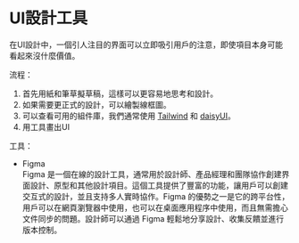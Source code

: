# UI設計工具

在UI設計中，一個引人注目的界面可以立即吸引用戶的注意，即使項目本身可能看起來沒什麼價值。

流程：
1. 首先用紙和筆草擬草稿，這樣可以更容易地思考和設計。
2. 如果需要更正式的設計，可以繪製線框圖。
3. 可以查看可用的組件庫，我們通常使用 [Tailwind](https://tailwindcss.com/) 和 [daisyUI](https://daisyui.com/)。
4. 用工具畫出UI 

工具：
- Figma  
Figma 是一個在線的設計工具，通常用於設計師、產品經理和團隊協作創建界面設計、原型和其他設計項目。這個工具提供了豐富的功能，讓用戶可以創建交互式的設計，並且支持多人實時協作。Figma 的優勢之一是它的跨平台性，用戶可以在網頁瀏覽器中使用，也可以在桌面應用程序中使用，而且無需擔心文件同步的問題。設計師可以通過 Figma 輕鬆地分享設計、收集反饋並進行版本控制。